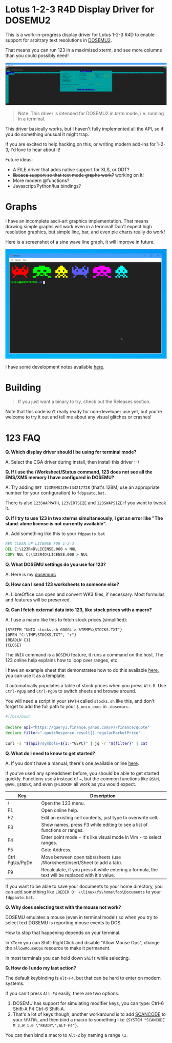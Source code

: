 # Lotus 1-2-3 R4D Display Driver for DOSEMU2

This is a work-in-progress display driver for Lotus 1-2-3 R4D to enable support
for arbitrary text resolutions in [DOSEMU2](https://github.com/dosemu2/dosemu2).

That means you can run 123 in a maximized xterm, and see more columns than
you could possibly need!

![screenshot](screenshot.png)

> Note: This driver is intended for DOSEMU2 in *term* mode, i.e. running in a terminal.

This driver basically works, but I haven't fully implemented all the API, so if you
do something unusual it might trap.

If you are excited to help hacking on this, or writing modern add-ins for
1-2-3, I'd love to hear about it!

Future ideas:

- A FILE driver that adds native support for XLS, or ODT?
- ~~libcaca support so that text mode graphs work?~~ working on it!
- More modern @functions?
- Javascript/Python/lua bindings?

# Graphs

I have an incomplete ascii-art graphics implementation. That means drawing
simple graphs will work even in a terminal! Don't expect high resolution
graphics, but simple line, bar, and even pie charts really do work!

Here is a screenshot of a sine wave line graph, it will improve in future.

![sinewave](lotus-sine-wave.gif)

I have some development notes available
[here](https://lock.cmpxchg8b.com/lotus123.html).

# Building

> If you just want a binary to try, check out the Releases section.

Note that this code isn't really ready for non-developer use yet, but you're
welcome to try it out and tell me about any visual glitches or crashes!

# 123 FAQ

**Q. Which display driver should I be using for terminal mode?**

A. Select the CGA driver during install, then install this driver :-)

**Q. If I use the /Worksheet/Status command, 123 does not see all the EMS/XMS memory I have configured in DOSEMU?**

A. Try adding `SET 123MEMSIZE=134217728` (that's 128M, use an appropriate number for your configuration) to `fdppauto.bat`.

There is also `123SWAPPATH`, `123VIRTSIZE` and `123SWAPSIZE` if you want to tweak it.

**Q. If I try to use 123 in two xterms simultaneously, I get an error like "The stand-alone license is not currently available".**

A. Add something like this to your `fdppauto.bat`

```bat
REM CLEAN UP LICENSE FOR 1-2-3
DEL C:\123R4D\LICENSE.000 > NUL
COPY NUL C:\123R4D\LICENSE.000 > NUL
```

**Q. What DOSEMU settings do you use for 123?**

A. Here is my [dosemurc](https://lock.cmpxchg8b.com/files/dosemurc)

**Q. How can I send 123 worksheets to someone else?**

A. LibreOffice can open and convert WK3 files, if necessary. Most formulas and features will be preserved.

**Q. Can I fetch external data into 123, like stock prices with a macro?**

A. I use a macro like this to fetch stock prices (simplified):

```
{SYSTEM "UNIX stocks.sh GOOGL > %TEMP%\STOCKS.TXT"}
{OPEN "C:\TMP\STOCKS.TXT", "r"}
{READLN C1}
{CLOSE}
```

The `UNIX` command is a `DOSEMU` feature, it runs a command on the host. The
123 online help explains how to loop over ranges, etc.

I have an example sheet that demonstrates how to do this available
[here](https://lock.cmpxchg8b.com/files/findemo.wk3), you can use it as a
template.

It automatically populates a table of stock prices when you press `Alt-R`. Use
`Ctrl-PgUp` and `Ctrl-PgDn` to switch sheets and browse around.

You will need a script in your `$PATH` called `stocks.sh` like this, and don't
forget to add the full path to your `$_unix_exec` in `.dosemurc`.

```bash
#!/bin/bash

declare api="https://query1.finance.yahoo.com/v7/finance/quote"
declare filter=".quoteResponse.result[].regularMarketPrice"

curl -s "${api}?symbols=${1:-^GSPC}" | jq -r "${filter}" | cat
```

**Q. What do I need to know to get started?**

A. If you don't have a manual, there's one available online [here](https://archive.org/details/lotus-1-2-3-release-3.1-reference/Lotus%201-2-3%20Release%203.1%20-%20Tutorial).

If you've used any spreadsheet before, you should be able to get started
quickly. Functions use `@` instead of `=`, but the common functions like
`@SUM`, `@AVG`, `@INDEX`, and even `@HLOOKUP` all work as you would expect.

| Key | Description |
| --- | ------------|
|  /  | Open the 123 menu.
| F1  | Open online help.
| F2  | Edit an existing cell contents, just type to overwrite cell.
| F3  | Show names, press F3 while editing to see a list of functions or ranges.
| F4  | Enter point mode - it's like visual mode in Vim - to select ranges.
| F5  | Goto Address.
| Ctrl PgUp/PgDn | Move between open tabs/sheets (use /Worksheet/Insert/Sheet to add a tab).
| F9  | Recalculate, if you press it while entering a formula, the text will be replaced with it's value.

If you want to be able to save your documents to your home directory, you can
add something like `LREDIR D: \\linux\fs\home\foo\Documents` to your `fdppauto.bat`.

**Q. Why does selecting text with the mouse not work?**

DOSEMU emulates a mouse (even in terminal mode!) so when you try to select text
DOSEMU is reporting mouse events to DOS.

How to stop that happening depends on your terminal.

In `XTerm` you can Shift-RightClick and disable "Allow Mouse Ops", change the
`allowMouseOps` resource to make it permanent.

In most terminals you can hold down `Shift` while selecting.

**Q. How do I undo my last action?**

The default keybinding is `Alt-F4`, but that can be hard to enter on modern systems.

If you can't press `Alt-F4` easily, there are two options.

1. DOSEMU has support for simulating modifier keys, you can
   type: Ctrl-6 Shift-A F4 Ctrl-6 Shift-A.
2. That's a lot of keys though, another workaround is to add
   [SCANCODE](http://bretjohnson.us/index.htm) to your `%PATH%`, and then bind
   a macro to something like `{SYSTEM "SCANCODE M 2,W 1,0 \"READY\",ALT-F4"}`.

You can then bind a macro to `Alt-Z` by naming a range `\z`.

